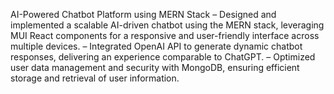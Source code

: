 AI-Powered Chatbot Platform using MERN Stack
– Designed and implemented a scalable AI-driven chatbot using the MERN stack, leveraging MUI React
components for a responsive and user-friendly interface across multiple devices.
– Integrated OpenAI API to generate dynamic chatbot responses, delivering an experience comparable to
ChatGPT.
– Optimized user data management and security with MongoDB, ensuring efficient storage and retrieval of
user information.
